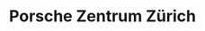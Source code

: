 ---
title: "Porsche Zentrum Zürich"
url: /zuerich/porsche-zentrum-zuerich-dufourstrasse/
shop: Autohaus
---